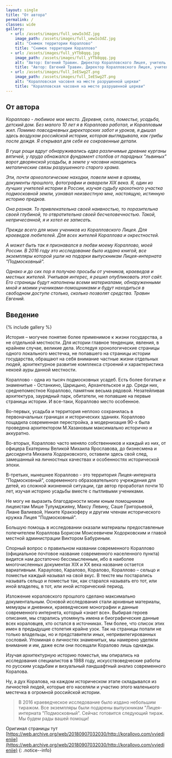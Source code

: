 ```yaml
---
layout: single
title: "От автора"
permalink: /
classes: wide
gallery:
  - url: /assets/images/full_uewIo3dZ.jpg
    image_path: /assets/images/full_uewIo3dZ.jpg
    alt: "Снимок территории Кораллово"
    title: "Снимок территории Кораллово"
  - url: /assets/images/full_yYTb8qqq.jpg
    image_path: /assets/images/full_yYTb8qqq.jpg
    alt: "Автор: Евгений Травин. Директор Коралловского Лицея, учитель истории с 2007 по 2016 год"
    title: "Автор: Евгений Травин. Директор Коралловского Лицея, учитель истории с 2007 по 2016 год"
  - url: /assets/images/full_IeESwg2T.png
    image_path: /assets/images/full_IeESwg2T.png
    alt: "Коралловская часовня на месте разрушенной церкви"
    title: "Коралловская часовня на месте разрушенной церкви"
---
```


## От автора

*Кораллово - любимое мое место. Деревня, село, поместье, усадьба, детский дом.
Без малого 10 лет я в Кораллово работал, и Коралловым жил. Помимо повседневных
директорских забот и уроков, я дышал здесь воздухом российской истории,
которая выглядывала, как грибы после дождя. Я открывал для себя ее сокровенные
детали.*

*В гуще рощи вдруг обнаруживались едва различимые древние курганы вятичей, у
пруда обнажался фундамент столбов от парадных "львиных" ворот дворянской
усадьбы, в земле у часовни находились металические связы разрушенного старого
храма.*

*Эти, почти археологические находки, повели меня в архивы, документы прошлого,
фотографии и акварели XIX века. Я, один из лучших учителей истории в России,
изучая судьбу крохотного участка подмосковной земли, узнавал неизвестную мне,
настоящую, истинную историю предков.*

*Она разная. То привлекательна своей наивностью, то поразительна своей глубиной,
то отвратительна своей бесчеловечностью. Такой, непричесанной, я и хотел ее
записать.*

*Прежде всего для моих учеников из Коралловского Лицея. Для краеведов любителей.
Для всех жителей Кораллова и окрестностей.*

*А может быть так я признавался в любви моему Кораллово, моей России.
В 2016 году это исследование было издано книгой, все экземпляры которой ушли на
подарки выпускникам Лицея-интерната "Подмосковный".*

*Однако и до сих пор я получаю просьбы от учеников, краеведов и местных жителей.
Учитывая интерес, я решил опубликовать этот сайт. Его страницы будут наполнены
всеми материалами, обнаруженными мной и моими учениками-помощниками и будут
находиться в свободном доступе столько, сколько позволят средства.
Травин Евгений.*

## Введение

{% include gallery %}

История – могучее понятие более применимое к жизни государства, а не отдельной
местности. Для истории главное тенденции, явления, в крайнем случае, великие
дела. Исследуя хронологические страницы одного локального местечка, не попавшего
на страницы истории государства, обращают на себя внимание частные жизни
отдельных людей, архитектурное развитие комплекса строений и характеристика
некоей ауры данной местности.

Кораллово - одна из тысяч подмосковных усадеб. Есть более богатые и знаменитые -
Останкино, Царицыно, Архангельское и др. Среди них, среднепоместное Кораллово,
памятник весьма рядовой. Незатейливая архитектура, заурядный парк, обитатели, не
попавшие на первые страницы истории. И все-таки, Кораллово место особенное.

Во-первых, усадьба и территория неплохо сохранилась в первоначальных границах и
исторических зданиях. Кораллово пощадила современная перестройка, а модернизация
90-х была проведена архитектором М.Хазановым максимально исторично и аккуратно.

Во-вторых, Кораллово часто меняло собственников и каждый из них, от офицера
Екатерины Великой Михаила Ярославова, до бизнесмена и диссидента Михаила
Ходорковского, оставили здесь свой след, замешанный на личностных качествах и
особенностях исторической эпохи.

В-третьих, нынешнее Кораллово - это территория Лицея-интерната "Подмосковный",
современного образовательного учреждения для детей, из сложной жизненной
ситуации, где автор проработал почти 10 лет, изучая историю усадьбы вместе с
пытливыми учениками.

Не могу не выразить благодарности моим юным помощникам лицеистам Мише
Тулумджияну, Максу Левину, Саше Григорьевой, Лиане Валиевой, Никите Кракхоферу и
другим членам исторического кружка Лицея "Подмосковный".

Большую помощь в исследовании оказали материалы предоставленые попечителем
Кораллова Борисом Моисеевичем Ходорковским и главой местной администрации
Виктором Бабуриным.

Спорный вопрос о правильном названии современного Кораллово (официальное
почтовое название современного населенного пункта) видится нам достаточно
бессмысленным, ибо в наиболее многочисленных документах XIX и XX века название
остается вариативным. Караулово, Каралово, Коралово, Кораллово – сельцо и
поместье каждый называл на свой вкус. В тексте мы постарались называть сельцо и
поместье так, как старался называть его тот, или иной владелец, в тот, или иной
исторический период.

Изложение кораловского прошлого сделано максимально документальным. Основой
исследования стали архивные материалы, мемуары и дневники, краеведческие
монографии и данные современного интернета, который «знает все». Выбирая героев
описания, мы старались упомянуть имена и биографические данные всех кораловцев,
кто остался в источниках. Тем более, что список этих имен в предыдущие столетия
крайне узок. Так на страницы попали не только владельцы, но и представители
иных, непривилегированных сословий. Упоминая о личностях знаменитых, мы намерено
уделяли внимание и им, даже если они посещали Коралово лишь однажды.

Изучая архитектурную историю поместья, мы опирались на исследования специалистов
в 1988 году, искусствоведческие работы по русским усадьбам и визуальный
ландшафтный анализ современного Коралова.

Ну, а дух Коралова, на каждом историческом этапе складывался из личностей людей,
которые его населяли и участию этого маленького местечка в огромной российской
истории.

>В 2016 краеведческое исследование было издано небольшим тиражом. Все экземпляры
>были подарены выпускникам "Лицея-интерната "Подмосковный". Сейчас готовится
>следующий тираж. Мы будем рады вашей помощи!

Оригинал страницы тут [https://web.archive.org/web/20180907032030/http://korallovo.com/vviedieniie](https://web.archive.org/web/20180907032030/http://korallovo.com/vviedieniie)
{: .notice--info}